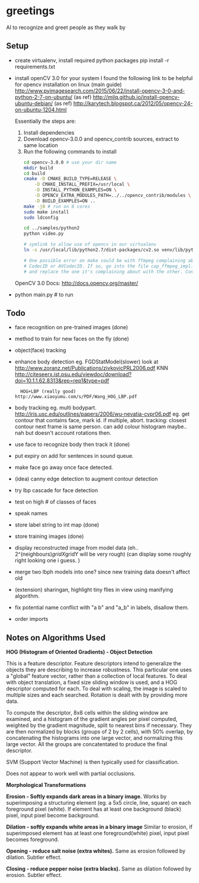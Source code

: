 # greetings
AI to recognize and greet people as they walk by

Setup
-----
- create virtualenv, install required python packages
  pip install -r requirements.txt

- install openCV 3.0 for your system
    I found the following link to be helpful for opencv installation on linux
    (main guide) http://www.pyimagesearch.com/2015/06/22/install-opencv-3-0-and-python-2-7-on-ubuntu/
    (as ref) http://milq.github.io/install-opencv-ubuntu-debian/
    (as ref) http://karytech.blogspot.ca/2012/05/opencv-24-on-ubuntu-1204.html

    Essentially the steps are:
    1. Install dependencies
    2. Download opencv-3.0.0 and opencv_contrib sources, extract to same location
    3. Run the following commands to install
        ```bash
        cd opencv-3.0.0 # use your dir name
        mkdir build
        cd build
        cmake -D CMAKE_BUILD_TYPE=RELEASE \
            -D CMAKE_INSTALL_PREFIX=/usr/local \
            -D INSTALL_PYTHON_EXAMPLES=ON \
            -D OPENCV_EXTRA_MODULES_PATH=../../opencv_contrib/modules \
            -D BUILD_EXAMPLES=ON ..
        make -j8 # run on 8 cores
        sudo make install
        sudo ldconfig

        cd ../samples/python2
        python video.py

        # symlink to allow use of opencv in our virtualenv
        ln -s /usr/local/lib/python2.7/dist-packages/cv2.so venv/lib/python2.7/site-packages/cv2.so

        # One possible error on make could be with ffmpeg complaining about
        # CodecID or AVCodecID. If so, go into the file cap_ffmpeg_impl.hpp
        # and replace the one it's complaining about with the other. Continue make.
        ```
    OpenCV 3.0 Docs: http://docs.opencv.org/master/

- python main.py # to run

Todo
----
- face recognition on pre-trained images (done)
- method to train for new faces on the fly (done)
- object(face) tracking

- enhance body detection
    eg. FGDStatModel(slower) look at http://www.zoranz.net/Publications/zivkovicPRL2006.pdf
        KNN http://citeseerx.ist.psu.edu/viewdoc/download?doi=10.1.1.62.8313&rep=rep1&type=pdf

        HOG+LBP (really good) http://www.xiaoyumu.com/s/PDF/Wang_HOG_LBP.pdf

- body tracking
    eg. multi bodypart. http://iris.usc.edu/outlines/papers/2006/wu-nevatia-cvpr06.pdf
    eg. get contour that contains face, mark id. if multiple, abort. 
        tracking: closest contour next frame is same person.
        can add colour histogram maybe.. nah but doesn't account rotations then.

- use face to recognize body then track it (done)

- put expiry on add for sentences in sound queue.
- make face go away once face detected.

- (idea) canny edge detection to augment contour detection
- try lbp cascade for face detection
- test on high # of classes of faces
- speak names

- store label string to int map (done)
- store training images (done)
- display reconstructed image from model data (eh.. 2^(neighbours)*gridX*gridY will be very rough)
  (can display some roughly right looking one i guess. )

- merge two lbph models into one? since new training data doesn't affect old
- (extension) sharingan, highlight tiny flies in view using manifying algorithm.

- fix potential name conflict with "a b" and "a_b" in labels, disallow them.
- order imports

Notes on Algorithms Used
------------------------

**HOG (Histogram of Oriented Gradients) - Object Detection**

This is a feature descriptor. Feature descriptors intend to generalize the objects they are
describing to increase robustness. This particular one uses a "global" feature vector, rather 
than a collection of local features. To deal with object translation, a fixed size sliding window 
is used, and a HOG descriptor computed for each. To deal with scaling, the image is scaled to 
multiple sizes and each searched. Rotation is dealt with by providing more data.

To compute the descriptor, 8x8 cells within the sliding window are examined, and a histogram of
the gradient angles per pixel computed, weighted by the gradient magnitude, split to nearest
bins if necessary. They are then normalized by blocks (groups of 2 by 2 cells), with 50% overlap, 
by concatenating the histograms into one large vector, and normalizing this large vector. All
the groups are concatentated to produce the final descriptor.

SVM (Support Vector Machine) is then typically used for classification.

Does not appear to work well with partial occlusions.

**__Morphological Transformations__**

**Erosion - Softly expands dark areas in a binary image.**
Works by superimposing a structuring element (eg. a 5x5 circle, line, square) on each foreground
pixel (white). If element has at least one background (black) pixel, input pixel become background.

**Dilation - softly expands white areas in a binary image**
Similar to erosion, if superimposed element has at least one foreground(white) pixel, input pixel
becomes foreground.

**Opening - reduce salt noise (extra whites).**
Same as erosion followed by dilation. Subtler effect.

**Closing - reduce pepper noise (extra blacks).**
Same as dilation followed by erosion. Subtler effect.